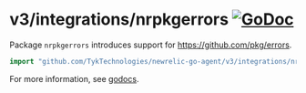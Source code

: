 # v3/integrations/nrpkgerrors [![GoDoc](https://godoc.org/github.com/TykTechnologies/newrelic-go-agent/v3/integrations/nrpkgerrors?status.svg)](https://godoc.org/github.com/TykTechnologies/newrelic-go-agent/v3/integrations/nrpkgerrors)

Package `nrpkgerrors` introduces support for https://github.com/pkg/errors.

```go
import "github.com/TykTechnologies/newrelic-go-agent/v3/integrations/nrpkgerrors"
```

For more information, see
[godocs](https://godoc.org/github.com/TykTechnologies/newrelic-go-agent/v3/integrations/nrpkgerrors).

